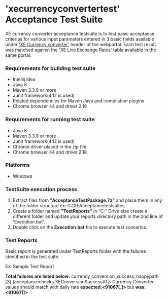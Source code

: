 # 'xecurrencyconvertertest' Acceptance Test Suite

XE currency converter acceptance testsuite is to test basic acceptance criterias for various input parameters entered in 3 basic fields available under ['XE Currency converter'](https://www.xe.com/currencyconverter/) header of the webportal. 
Each test result was matched against the 'XE Live Exchange Rates' table available in the same portal.

### Requirements for building test suite

- Intellij Idea
- Java 8
- Maven 3.3.9 or more
- Junit framework(4.12 is used)
- Related dependencies for Maven Java and compilation plugins
- Chrome browser 44 and driver 2.18

### Requirements for running test suite

- Java 8
- Maven 3.3.9 or more
- Junit framework(4.12 is used)
- Chrome driver placed in the zip file.
- Chrome browser 44 and driver 2.18

### Platforms

- Windows

### TestSuite execution process
1) Extract files from **"AcceptanceTestPackage.7z"** and place them in any of the folder structure ex: C:\XEAcceptancetestsuites
2) Create a folder named **"TestReports"** in *"C:"* Drive else create a different folder and update your reports directory path in the 2nd line of 'Execution.bat'.
3) Double click on the **Execution.bat** file to execute test scenarios.

### Test Reports
Basic report is generated under TestReports folder with the failures identified in the test suite.

Ex: Sample Test Report

**Total failures are listed below:**
currency_conversion_success_happypath [3] (acceptancechecks.XEConversionSuccessAT): Currency Converter values should match with daily rate **expected:<91067[.]>** but **was:<91067[]>**



	
